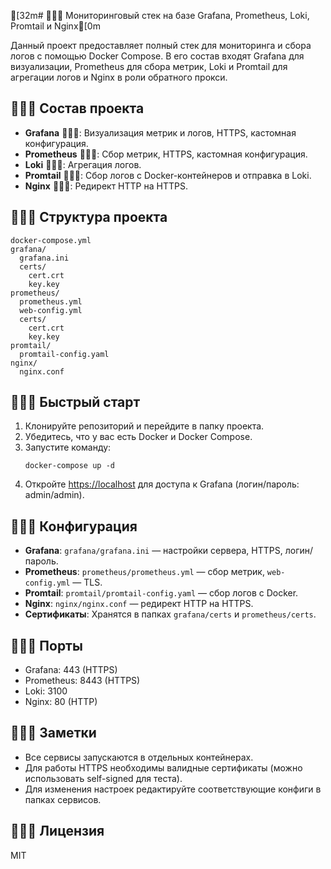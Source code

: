 
[32m#  Мониторинговый стек на базе Grafana, Prometheus, Loki, Promtail и Nginx[0m

Данный проект предоставляет полный стек для мониторинга и сбора логов с помощью Docker Compose. В его состав входят Grafana для визуализации, Prometheus для сбора метрик, Loki и Promtail для агрегации логов и Nginx в роли обратного прокси.

##  Состав проекта
- **Grafana** : Визуализация метрик и логов, HTTPS, кастомная конфигурация.
- **Prometheus** : Сбор метрик, HTTPS, кастомная конфигурация.
- **Loki** : Агрегация логов.
- **Promtail** : Сбор логов с Docker-контейнеров и отправка в Loki.
- **Nginx** : Редирект HTTP на HTTPS.

##  Структура проекта
```text
docker-compose.yml
grafana/
  grafana.ini
  certs/
    cert.crt
    key.key
prometheus/
  prometheus.yml
  web-config.yml
  certs/
    cert.crt
    key.key
promtail/
  promtail-config.yaml
nginx/
  nginx.conf
```

##  Быстрый старт
1. Клонируйте репозиторий и перейдите в папку проекта.
2. Убедитесь, что у вас есть Docker и Docker Compose.
3. Запустите команду:
   ```pwsh
   docker-compose up -d
   ```
4. Откройте [https://localhost](https://localhost) для доступа к Grafana (логин/пароль: admin/admin).

##  Конфигурация
- **Grafana**: `grafana/grafana.ini` — настройки сервера, HTTPS, логин/пароль.
- **Prometheus**: `prometheus/prometheus.yml` — сбор метрик, `web-config.yml` — TLS.
- **Promtail**: `promtail/promtail-config.yaml` — сбор логов с Docker.
- **Nginx**: `nginx/nginx.conf` — редирект HTTP на HTTPS.
- **Сертификаты**: Хранятся в папках `grafana/certs` и `prometheus/certs`.

##  Порты
- Grafana: 443 (HTTPS)
- Prometheus: 8443 (HTTPS)
- Loki: 3100
- Nginx: 80 (HTTP)

##  Заметки
- Все сервисы запускаются в отдельных контейнерах.
- Для работы HTTPS необходимы валидные сертификаты (можно использовать self-signed для теста).
- Для изменения настроек редактируйте соответствующие конфиги в папках сервисов.

##  Лицензия
MIT
